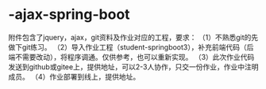 # -ajax-spring-boot
附件包含了jquery，ajax，git资料及作业对应的工程，要求：  （1）不熟悉git的先做下git练习。  （2）导入作业工程（student-springboot3），补充前端代码（后端不需要改动），将程序调通。仅供参考，也可以重新实现。  （3）此次作业代码发送到github或gitee上，提供地址，可以2-3人协作，只交一份作业，作业中注明成员。  （4）作业部署到线上，提供地址。
